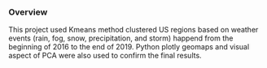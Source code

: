 ### Overview
This project used Kmeans method clustered US regions based on weather events (rain, fog, snow, precipitation, and storm) happend from the beginning of 2016 to the end of 2019. Python plotly geomaps and visual aspect of PCA were also used to confirm the final results.
